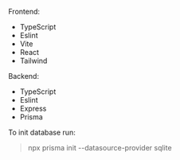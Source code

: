 Frontend:

- TypeScript
- Eslint
- Vite
- React
- Tailwind

Backend:

- TypeScript
- Eslint
- Express
- Prisma

To init database run:

> npx prisma init --datasource-provider sqlite
